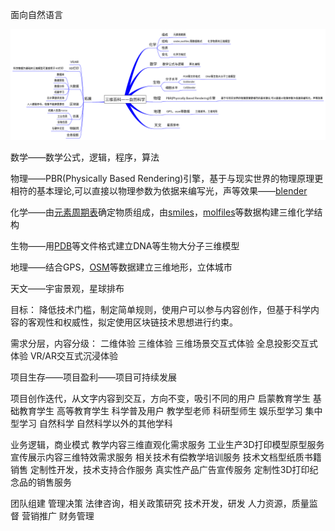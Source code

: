 面向自然语言

![](mDrivEngine/frame.png)

数学——数学公式，逻辑，程序，算法

物理——PBR(Physically Based Rendering)引擎，基于与现实世界的物理原理更相符的基本理论,可以直接以物理参数为依据来编写光，声等效果——[blender](http://blender.org/)

化学——由[元素周期表](https://www.ptable.com/)确定物质组成，由[smiles](http://opensmiles.org/spec/open-smiles.html)，[molfiles](https://www.chemicalbook.com/Search.aspx)等数据构建三维化学结构

生物——用[PDB](https://www.rcsb.org/)等文件格式建立DNA等生物大分子三维模型

地理——结合GPS，[OSM](http://www.openstreetmap.org/)等数据建立三维地形，立体城市

天文——宇宙景观，星球排布

目标：
	降低技术门槛，制定简单规则，使用户可以参与内容创作，但基于科学内容的客观性和权威性，拟定使用区块链技术思想进行约束。

需求分层，内容分级：
	二维体验
	三维体验
	三维场景交互式体验
	全息投影交互式体验
	VR/AR交互式沉浸体验
	
项目生存——项目盈利——项目可持续发展

项目创作迭代，从文字内容到交互，方向不变，吸引不同的用户
	启蒙教育学生
	基础教育学生
	高等教育学生
	科学普及用户
	教学型老师
	科研型师生
	娱乐型学习
	集中型学习
	自然科学
	自然科学以外的其他学科

业务逻辑，商业模式
	教学内容三维直观化需求服务
	工业生产3D打印模型原型服务
	宣传展示内容三维特效需求服务
	相关技术有偿教学培训服务
	技术文档型纸质书籍销售
	定制性开发，技术支持合作服务
	真实性产品广告宣传服务
	定制性3D打印纪念品的销售服务

团队组建
	管理决策
	法律咨询，相关政策研究
	技术开发，研发
	人力资源，质量监督
	营销推广
	财务管理


